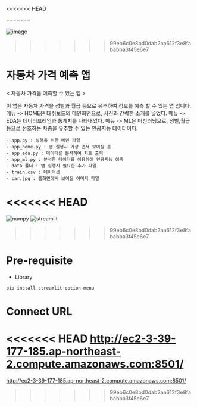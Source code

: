 <<<<<<< HEAD




=======


![image](https://user-images.githubusercontent.com/105832393/172633549-6d706f77-8fd8-4d91-a261-697cd1d031cc.png)
>>>>>>> 99eb6c0e8bd0dab2aa612f3e8fababba3f45e6e7



# 자동차 가격 예측 앱

< 자동차 가격을 예측할 수 있는 앱 >

이 앱은 자동차 가격을 성별과 월급 등으로 유추하여 정보를 예측 할 수 있는 앱 입니다.
메뉴 -> HOME은 대쉬보드의 메인화면으로, 사진과 간략한 소개를 넣었다.
메뉴 -> EDA는 데이터프레임과 통계치를 나타내었다.
메뉴 -> ML은 머신러닝으로, 성별,월급등으로 선호하는 차종을 유추할 수 있는 인공지능 데이터이다.

    - app.py : 실행을 위한 메인 파일
    - app_home.py : 앱 실행시 가장 먼저 보여질 홈
    - app_eda.py : 데이터를 분석하여 차트 출력
    - app_ml.py : 분석한 데이터를 이용하여 인공지능 예측
    - data 폴더 : 앱 실행시 필요한 추가 파일
    - train.csv : 데이터셋
    - car.jpg : 홈화면에서 보여질 이미지 파일
<<<<<<< HEAD
=======
    
 ![numpy](https://user-images.githubusercontent.com/105832393/172635791-71392689-8e12-4dbe-8de6-058e7adc2de4.png) 
 ![streamlit](https://user-images.githubusercontent.com/105832393/172636710-90dfb50b-427c-4a30-a8c1-20835a114595.png)

>>>>>>> 99eb6c0e8bd0dab2aa612f3e8fababba3f45e6e7
    
# Pre-requisite
- Library
``` phtyon
pip install streamlit-option-menu
```

# Connect URL
<<<<<<< HEAD
http://ec2-3-39-177-185.ap-northeast-2.compute.amazonaws.com:8501/
=======
http://ec2-3-39-177-185.ap-northeast-2.compute.amazonaws.com:8501/  


>>>>>>> 99eb6c0e8bd0dab2aa612f3e8fababba3f45e6e7
